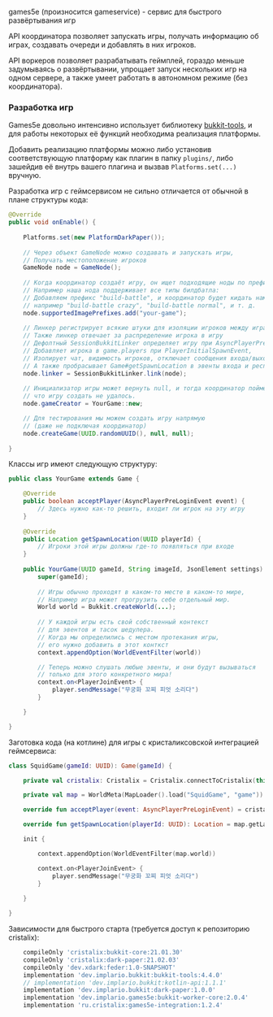 games5e (произносится gameservice) - сервис для быстрого развёртывания игр

API координатора позволяет запускать игры, получать информацию об играх, создавать очереди и добавлять в них игроков.

API воркеров позволяет разрабатывать геймплей, гораздо меньше задумываясь 
о развёртывании, упрощает запуск нескольких игр на одном сервере, 
а также умеет работать в автономном режиме (без координатора).


### Разработка игр

Games5e довольно интенсивно использует библиотеку [bukkit-tools](https://github.com/implario/bukkit-tools), 
и для работы некоторых её функций необходима реализация платформы.

Добавить реализацию платформы можно либо установив соответствующую платформу как 
плагин в папку `plugins/`, либо зашейдив её внутрь вашего плагина и вызвав `Platforms.set(...)` вручную.

Разработка игр с геймсервисом не сильно отличается от обычной в плане структуры кода:

```java
@Override
public void onEnable() {
    
    Platforms.set(new PlatformDarkPaper());
    
    // Через объект GameNode можно создавать и запускать игры,
    // Получать местоположение игроков
    GameNode node = GameNode();
    
    // Когда координатор создаёт игру, он ищет подходящие ноды по префиксам.
    // Например наша нода поддерживает все типы билдбатла:
    // Добавляем префикс "build-battle", и координатор будет кидать нам всё, 
    // например "build-battle crazy", "build-battle normal", и т. д.
    node.supportedImagePrefixes.add("your-game");
    
    // Линкер регистрирует всякие штуки для изоляции игроков между играми
    // Также линкер отвечает за распределение игрока в игру
    // Дефолтный SessionBukkitLinker определяет игру при AsyncPlayerPreLoginEvent, 
    // Добавляет игрока в game.players при PlayerInitialSpawnEvent,
    // Изолирует чат, видимость игроков, отключает сообщения входа/выхода/серти,
    // А также пробрасывает Game#getSpawnLocation в эвенты входа и респавна
    node.linker = SessionBukkitLinker.link(node);
    
    // Инициализатор игры может вернуть null, и тогда координатор поймёт,
    // что игру создать не удалось.
    node.gameCreator = YourGame::new;

    // Для тестирования мы можем создать игру напрямую 
    // (даже не подключая координатор)
    node.createGame(UUID.randomUUID(), null, null);
    
}
```

Классы игр имеют следующую структуру:

```java
public class YourGame extends Game {

    @Override
    public boolean acceptPlayer(AsyncPlayerPreLoginEvent event) {
        // Здесь нужно как-то решить, входит ли игрок на эту игру
    }
    
    @Override
    public Location getSpawnLocation(UUID playerId) {
        // Игроки этой игры должны где-то появляться при входе
    }
    
    public YourGame(UUID gameId, String imageId, JsonElement settings) {
        super(gameId);
        
        // Игры обычно проходят в каком-то месте в каком-то мире,
        // Например игра может прогрузить себе отдельный мир.
        World world = Bukkit.createWorld(...);
        
        // У каждой игры есть свой собственный контекст 
        // для эвентов и тасок шедулера.
        // Когда мы определились с местом протекания игры,
        // его нужно добавить в этот конткст
        context.appendOption(WorldEventFilter(world))

        // Теперь можно слушать любые эвенты, и они будут вызываться
        // только для этого конкретного мира!
        context.on<PlayerJoinEvent> {
            player.sendMessage("무궁화 꼬찌 피엇 소리다")
        }

    }

}
```

Заготовка кода (на котлине) для игры с кристаликсовской интеграцией геймсервиса:
```kotlin
class SquidGame(gameId: UUID): Game(gameId) {

    private val cristalix: Cristalix = Cristalix.connectToCristalix(this, "SQD", "Игра в Кальмара")

    private val map = WorldMeta(MapLoader().load("SquidGame", "game"))

    override fun acceptPlayer(event: AsyncPlayerPreLoginEvent) = cristalix.acceptPlayer(event)

    override fun getSpawnLocation(playerId: UUID): Location = map.getLabels("spawn")[0]

    init {

        context.appendOption(WorldEventFilter(map.world))

        context.on<PlayerJoinEvent> {
            player.sendMessage("무궁화 꼬찌 피엇 소리다")
        }
        
    }

}
```


Зависимости для быстрого старта (требуется доступ к репозиторию cristalix):
```groovy
    compileOnly 'cristalix:bukkit-core:21.01.30'
    compileOnly 'cristalix:dark-paper:21.02.03'
    compileOnly 'dev.xdark:feder:1.0-SNAPSHOT'
    implementation 'dev.implario.bukkit:bukkit-tools:4.4.0'
    // implementation 'dev.implario.bukkit:kotlin-api:1.1.1'
    implementation 'dev.implario.bukkit:dark-paper:1.0.0'
    implementation 'dev.implario.games5e:bukkit-worker-core:2.0.4'
    implementation 'ru.cristalix:games5e-integration:1.2.4'
```
